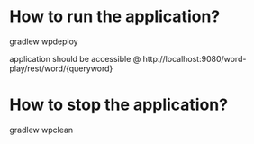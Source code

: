 # How to run the application? #
gradlew wpdeploy

application should be accessible @ http://localhost:9080/word-play/rest/word/{queryword} 

# How to stop the application? #
gradlew wpclean

